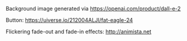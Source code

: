 Background image generated via https://openai.com/product/dall-e-2

Button: https://uiverse.io/212004ALJI/fat-eagle-24

Flickering fade-out and fade-in effects: http://animista.net 